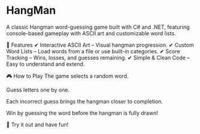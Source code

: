 # HangMan

A classic Hangman word-guessing game built with C# and .NET, featuring console-based gameplay with ASCII art and customizable word lists.


🚀 Features
✔ Interactive ASCII Art – Visual hangman progression.
✔ Custom Word Lists – Load words from a file or use built-in categories.
✔ Score Tracking – Wins, losses, and guesses remaining.
✔ Simple & Clean Code – Easy to understand and extend.



🎮 How to Play
The game selects a random word.

Guess letters one by one.

Each incorrect guess brings the hangman closer to completion.

Win by guessing the word before the hangman is fully drawn!



🎯 Try it out and have fun!
